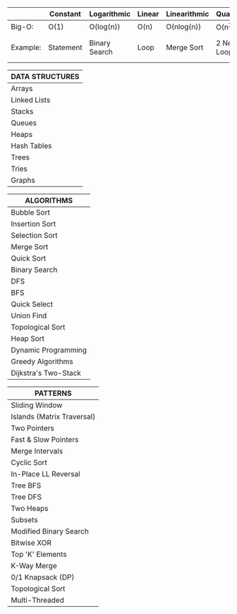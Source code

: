 |          | Constant  | Logarithmic   | Linear | Linearithmic | Quadratic        | Cubic            | Exponential       |
|----------|-----------|---------------|--------|--------------|------------------|------------------|-------------------|
| Big-O:   | O(1)      | O(log(n))     | O(n)   | O(nlog(n))   | O(n<sup>2</sup>) | O(n<sup>3</sup>) | O(2<sup>n</sup>)  |
| Example: | Statement | Binary Search | Loop   | Merge Sort   | 2 Nested Loop    | 3 Nested Loops   | Exhaustive Search |

| DATA STRUCTURES |
|--------------|
| Arrays       |
| Linked Lists |
| Stacks       |
| Queues       |
| Heaps        |
| Hash Tables  |
| Trees        |
| Tries        |
| Graphs       |



| ALGORITHMS           |
|----------------------|
| Bubble Sort          |
| Insertion Sort       |
| Selection Sort       |
| Merge Sort           |
| Quick Sort           |
| Binary Search        |
| DFS                  |
| BFS                  |
| Quick Select         |
| Union Find           |
| Topological Sort     |
| Heap Sort            |
| Dynamic Programming  |
| Greedy Algorithms    |
| Dijkstra's Two-Stack |


| PATTERNS                   |
|----------------------------|
| Sliding Window             |
| Islands (Matrix Traversal) |
| Two Pointers               |
| Fast & Slow Pointers       |
| Merge Intervals            |
| Cyclic Sort                |
| In-Place LL Reversal       |
| Tree BFS                   |
| Tree DFS                   |
| Two Heaps                  |
| Subsets                    |
| Modified Binary Search     |
| Bitwise XOR                |
| Top 'K' Elements           |
| K-Way Merge                |
| 0/1 Knapsack (DP)          |
| Topological Sort           |
| Multi-Threaded             |
